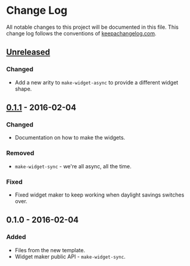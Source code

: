 # Change Log
All notable changes to this project will be documented in this file. This change log follows the conventions of [keepachangelog.com](http://keepachangelog.com/).

## [Unreleased][unreleased]
### Changed
- Add a new arity to `make-widget-async` to provide a different widget shape.

## [0.1.1] - 2016-02-04
### Changed
- Documentation on how to make the widgets.

### Removed
- `make-widget-sync` - we're all async, all the time.

### Fixed
- Fixed widget maker to keep working when daylight savings switches over.

## 0.1.0 - 2016-02-04
### Added
- Files from the new template.
- Widget maker public API - `make-widget-sync`.

[unreleased]: https://github.com/your-name/contentserver/compare/0.1.1...HEAD
[0.1.1]: https://github.com/your-name/contentserver/compare/0.1.0...0.1.1

